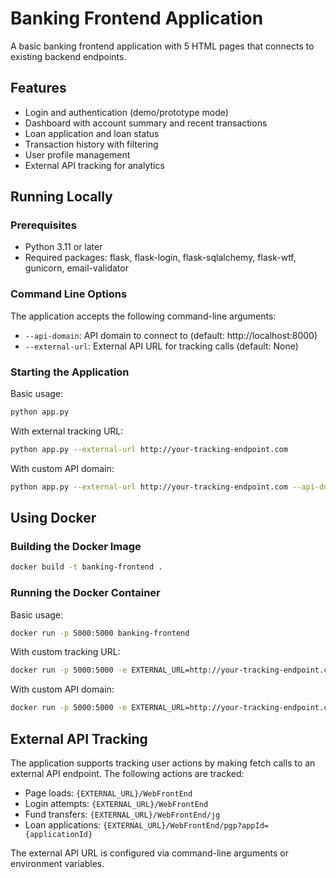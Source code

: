 # Banking Frontend Application

A basic banking frontend application with 5 HTML pages that connects to existing backend endpoints.

## Features

- Login and authentication (demo/prototype mode)
- Dashboard with account summary and recent transactions
- Loan application and loan status
- Transaction history with filtering
- User profile management
- External API tracking for analytics

## Running Locally

### Prerequisites

- Python 3.11 or later
- Required packages: flask, flask-login, flask-sqlalchemy, flask-wtf, gunicorn, email-validator

### Command Line Options

The application accepts the following command-line arguments:

- `--api-domain`: API domain to connect to (default: http://localhost:8000)
- `--external-url`: External API URL for tracking calls (default: None)

### Starting the Application

Basic usage:
```bash
python app.py
```

With external tracking URL:
```bash
python app.py --external-url http://your-tracking-endpoint.com
```

With custom API domain:
```bash
python app.py --external-url http://your-tracking-endpoint.com --api-domain http://your-api-domain.com
```

## Using Docker

### Building the Docker Image

```bash
docker build -t banking-frontend .
```

### Running the Docker Container

Basic usage:
```bash
docker run -p 5000:5000 banking-frontend
```

With custom tracking URL:
```bash
docker run -p 5000:5000 -e EXTERNAL_URL=http://your-tracking-endpoint.com banking-frontend
```

With custom API domain:
```bash
docker run -p 5000:5000 -e EXTERNAL_URL=http://your-tracking-endpoint.com -e API_DOMAIN=http://your-api-domain.com banking-frontend
```

## External API Tracking

The application supports tracking user actions by making fetch calls to an external API endpoint. The following actions are tracked:

- Page loads: `{EXTERNAL_URL}/WebFrontEnd`
- Login attempts: `{EXTERNAL_URL}/WebFrontEnd`
- Fund transfers: `{EXTERNAL_URL}/WebFrontEnd/jg`
- Loan applications: `{EXTERNAL_URL}/WebFrontEnd/pgp?appId={applicationId}`

The external API URL is configured via command-line arguments or environment variables.